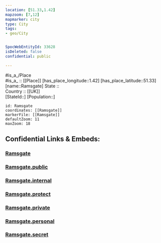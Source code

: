 ```yaml
---
location: [51.33,1.42] 
mapzoom: [7,12] 
mapmarker: city 
type: City
tags:
- geo/City


SpocWebEntityId: 33628
isDeleted: false
confidential: public

---
```

#is_a_/Place  
#is_a_ :: [[Place]] 
[has_place_longitude::1.42] 
[has_place_latitude::51.33] 
[name::Ramsgate] 
State ::  
Country :: [[UK]]  
[StateId::] 
[Population::] 



```leaflet
id: Ramsgate
coordinates: [[Ramsgate]] 
markerFile: [[Ramsgate]] 
defaultZoom: 11 
maxZoom: 18
```


## Confidential Links & Embeds: 

### [Ramsgate](/_Standards/Earth/Continent/Europe/Europe~North/UK/England/Regions~England/South_East_England/Kent/cities~Kent/Thanet/cities~Thanet/Ramsgate.md) 

### [Ramsgate.public](/_public/Earth/Continent/Europe/Europe~North/UK/England/Regions~England/South_East_England/Kent/cities~Kent/Thanet/cities~Thanet/Ramsgate.public.md) 

### [Ramsgate.internal](/_internal/Earth/Continent/Europe/Europe~North/UK/England/Regions~England/South_East_England/Kent/cities~Kent/Thanet/cities~Thanet/Ramsgate.internal.md) 

### [Ramsgate.protect](/_protect/Earth/Continent/Europe/Europe~North/UK/England/Regions~England/South_East_England/Kent/cities~Kent/Thanet/cities~Thanet/Ramsgate.protect.md) 

### [Ramsgate.private](/_private/Earth/Continent/Europe/Europe~North/UK/England/Regions~England/South_East_England/Kent/cities~Kent/Thanet/cities~Thanet/Ramsgate.private.md) 

### [Ramsgate.personal](/_personal/Earth/Continent/Europe/Europe~North/UK/England/Regions~England/South_East_England/Kent/cities~Kent/Thanet/cities~Thanet/Ramsgate.personal.md) 

### [Ramsgate.secret](/_secret/Earth/Continent/Europe/Europe~North/UK/England/Regions~England/South_East_England/Kent/cities~Kent/Thanet/cities~Thanet/Ramsgate.secret.md)

